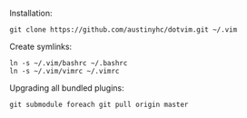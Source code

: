 Installation:

    git clone https://github.com/austinyhc/dotvim.git ~/.vim

Create symlinks:

    ln -s ~/.vim/bashrc ~/.bashrc
    ln -s ~/.vim/vimrc ~/.vimrc

Upgrading all bundled plugins:

    git submodule foreach git pull origin master
